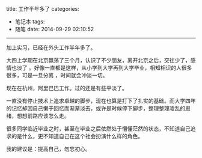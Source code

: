 title: 工作半年多了
categories:
  - 笔记本
tags:
  - 随笔
date: 2014-09-29 02:10:52
---

加上实习，已经在外头工作半年多了。

大四上学期在北京飘荡了三个月，认识了不少朋友，离开北京之后，交往少了，感情也淡了
。好像一直都是这样，从小学到大学再到大学毕业，相知相识的人很多很多，可是一旦分离
，时间就会冲淡一切。

现在在杭州，阿里巴巴工作。过的还是有些平淡了。

一直没有停止技术上追求卓越的脚步，现在也算是打下了扎实的基础。而大学四年的记忆却因自己懒于回忆而渐渐淡去，或许是时候停下脚步，整理整理凌乱的思绪，想想前路应该怎么走。

很多同学临近毕业之时，甚至在毕业之后依然处于懵懂茫然的状态，不知道自己追求的是什么，更不知道自己在这个社会扮演什么样的角色。

我的建议是：提高自己，勿忘初心。